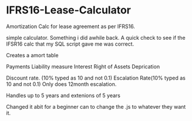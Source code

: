# IFRS16-Lease-Calculator
Amortization Calc for lease agreement as per IFRS16. 

simple calculator. Something i did awhile back. A quick check to see if the IFSR16 calc that my SQL script gave me was correct. 

Creates a amort table
  
  Payments
  Liability measure
  Interest
  Right of Assets
  Deprication
  
  Discount rate. (10% typed as 10 and not 0.1)
  Escalation Rate(10% typed as 10 and not 0.1) Only does 12month escalation. 
  
  Handles up to 5 years and extenions of 5 years
  
  
 Changed it abit for a beginner can to change the .js to whatever they want it. 
  

  
  
  
